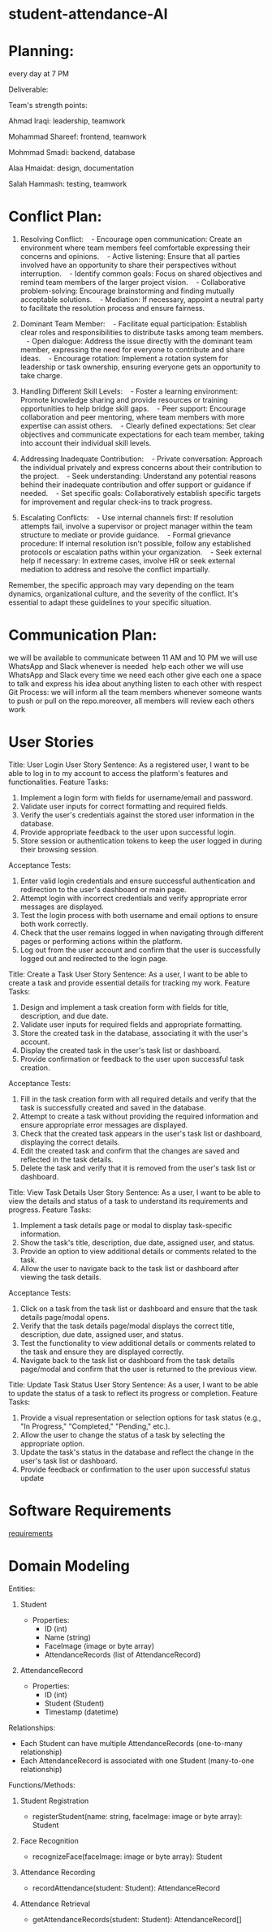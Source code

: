 # student-attendance-AI
# Planning:

every day at 7 PM

Deliverable:

Team's strength points:

Ahmad Iraqi: leadership, teamwork 

Mohammad Shareef: frontend, teamwork

Mohmmad Smadi: backend, database

Alaa Hmaidat: design, documentation

Salah Hammash: testing, teamwork




# Conflict Plan:

1. Resolving Conflict:
   - Encourage open communication: Create an environment where team members feel comfortable expressing their concerns and opinions.
   - Active listening: Ensure that all parties involved have an opportunity to share their perspectives without interruption.
   - Identify common goals: Focus on shared objectives and remind team members of the larger project vision.
   - Collaborative problem-solving: Encourage brainstorming and finding mutually acceptable solutions.
   - Mediation: If necessary, appoint a neutral party to facilitate the resolution process and ensure fairness.

2. Dominant Team Member:
   - Facilitate equal participation: Establish clear roles and responsibilities to distribute tasks among team members.
   - Open dialogue: Address the issue directly with the dominant team member, expressing the need for everyone to contribute and share ideas.
   - Encourage rotation: Implement a rotation system for leadership or task ownership, ensuring everyone gets an opportunity to take charge.

3. Handling Different Skill Levels:
   - Foster a learning environment: Promote knowledge sharing and provide resources or training opportunities to help bridge skill gaps.
   - Peer support: Encourage collaboration and peer mentoring, where team members with more expertise can assist others.
   - Clearly defined expectations: Set clear objectives and communicate expectations for each team member, taking into account their individual skill levels.

4. Addressing Inadequate Contribution:
   - Private conversation: Approach the individual privately and express concerns about their contribution to the project.
   - Seek understanding: Understand any potential reasons behind their inadequate contribution and offer support or guidance if needed.
   - Set specific goals: Collaboratively establish specific targets for improvement and regular check-ins to track progress.

5. Escalating Conflicts:
   - Use internal channels first: If resolution attempts fail, involve a supervisor or project manager within the team structure to mediate or provide guidance.
   - Formal grievance procedure: If internal resolution isn't possible, follow any established protocols or escalation paths within your organization.
   - Seek external help if necessary: In extreme cases, involve HR or seek external mediation to address and resolve the conflict impartially.

Remember, the specific approach may vary depending on the team dynamics, organizational culture, and the severity of the conflict. It's essential to adapt these guidelines to your specific situation.




# Communication Plan:
we will be available to communicate between 11 AM and 10 PM
we will use WhatsApp and Slack
whenever is needed 
help each other
we will use WhatsApp and Slack every time we need each other
give each one a space to talk and express his idea about anything
listen to each other with respect 
Git Process:
we will inform all the team members whenever someone wants to push or pull on the repo.moreover, all members will review each others work


# User Stories
Title: User Login
User Story Sentence: As a registered user, I want to be able to log in to my account to access the platform's features and functionalities.
Feature Tasks:
1. Implement a login form with fields for username/email and password.
2. Validate user inputs for correct formatting and required fields.
3. Verify the user's credentials against the stored user information in the database.
4. Provide appropriate feedback to the user upon successful login.
5. Store session or authentication tokens to keep the user logged in during their browsing session.

Acceptance Tests:
1. Enter valid login credentials and ensure successful authentication and redirection to the user's dashboard or main page.
2. Attempt login with incorrect credentials and verify appropriate error messages are displayed.
3. Test the login process with both username and email options to ensure both work correctly.
4. Check that the user remains logged in when navigating through different pages or performing actions within the platform.
5. Log out from the user account and confirm that the user is successfully logged out and redirected to the login page.

Title: Create a Task
User Story Sentence: As a user, I want to be able to create a task and provide essential details for tracking my work.
Feature Tasks:
1. Design and implement a task creation form with fields for title, description, and due date.
2. Validate user inputs for required fields and appropriate formatting.
3. Store the created task in the database, associating it with the user's account.
4. Display the created task in the user's task list or dashboard.
5. Provide confirmation or feedback to the user upon successful task creation.

Acceptance Tests:
1. Fill in the task creation form with all required details and verify that the task is successfully created and saved in the database.
2. Attempt to create a task without providing the required information and ensure appropriate error messages are displayed.
3. Check that the created task appears in the user's task list or dashboard, displaying the correct details.
4. Edit the created task and confirm that the changes are saved and reflected in the task details.
5. Delete the task and verify that it is removed from the user's task list or dashboard.

Title: View Task Details
User Story Sentence: As a user, I want to be able to view the details and status of a task to understand its requirements and progress.
Feature Tasks:
1. Implement a task details page or modal to display task-specific information.
2. Show the task's title, description, due date, assigned user, and status.
3. Provide an option to view additional details or comments related to the task.
4. Allow the user to navigate back to the task list or dashboard after viewing the task details.

Acceptance Tests:
1. Click on a task from the task list or dashboard and ensure that the task details page/modal opens.
2. Verify that the task details page/modal displays the correct title, description, due date, assigned user, and status.
3. Test the functionality to view additional details or comments related to the task and ensure they are displayed correctly.
4. Navigate back to the task list or dashboard from the task details page/modal and confirm that the user is returned to the previous view.

Title: Update Task Status
User Story Sentence: As a user, I want to be able to update the status of a task to reflect its progress or completion.
Feature Tasks:
1. Provide a visual representation or selection options for task status (e.g., "In Progress," "Completed," "Pending," etc.).
2. Allow the user to change the status of a task by selecting the appropriate option.
3. Update the task's status in the database and reflect the change in the user's task list or dashboard.
4. Provide feedback or confirmation to the user upon successful status update
# Software Requirements
[requirements](./requirements.md)
# Domain Modeling
Entities:
1. Student
   - Properties:
     - ID (int)
     - Name (string)
     - FaceImage (image or byte array)
     - AttendanceRecords (list of AttendanceRecord)

2. AttendanceRecord
   - Properties:
     - ID (int)
     - Student (Student)
     - Timestamp (datetime)

Relationships:
- Each Student can have multiple AttendanceRecords (one-to-many relationship)
- Each AttendanceRecord is associated with one Student (many-to-one relationship)

Functions/Methods:
1. Student Registration
   - registerStudent(name: string, faceImage: image or byte array): Student

2. Face Recognition
   - recognizeFace(faceImage: image or byte array): Student

3. Attendance Recording
   - recordAttendance(student: Student): AttendanceRecord

4. Attendance Retrieval
   - getAttendanceRecords(student: Student): AttendanceRecord[]



